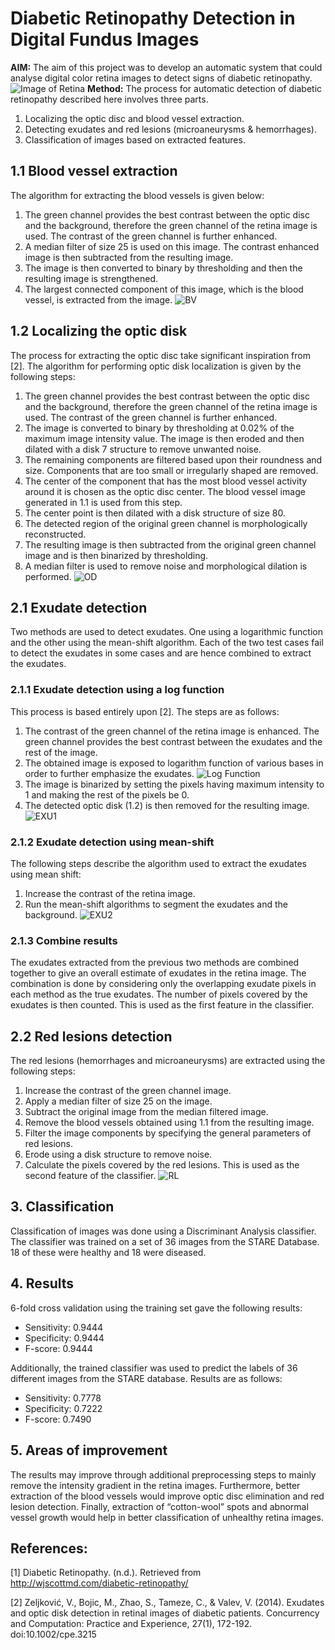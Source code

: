# Diabetic Retinopathy Detection in Digital Fundus Images

**AIM:** The aim of this project was to develop an automatic system that could analyse digital color retina images to detect signs of diabetic retinopathy.
![Image of Retina](images/Diabetic-Retinopathy.jpg)
**Method:** The process for automatic detection of diabetic retinopathy described here involves three parts.
1. Localizing the optic disc and blood vessel extraction.
2. Detecting exudates and red lesions (microaneurysms & hemorrhages).
3. Classification of images based on extracted features.

## 1.1 Blood vessel extraction
The algorithm for extracting the blood vessels is given below:
1. The green channel provides the best contrast between the optic disc and the background, therefore the green channel of the retina image is used. The contrast of the green channel is further enhanced.
2. A median filter of size 25 is used on this image. The contrast enhanced image is then subtracted from the resulting image. 
3. The image is then converted to binary by thresholding and then the resulting image is strengthened.
4. The largest connected component of this image, which is the blood vessel, is extracted from the image.
![BV](images/VE.png)

## 1.2 Localizing the optic disk
The process for extracting the optic disc take significant inspiration from [2]. The algorithm for performing optic disk localization is given by the following steps:
1. The green channel provides the best contrast between the optic disc and the background, therefore the green channel of the retina image is used. The contrast of the green channel is further enhanced.
2. The image is converted to binary by thresholding at 0.02% of the maximum image intensity value. The image is then eroded and then dilated with a disk 7 structure to remove unwanted noise.
3. The remaining components are filtered based upon their roundness and size. Components that are too small or irregularly shaped are removed.
4. The center of the component that has the most blood vessel activity around it is chosen as the optic disc center. The blood vessel image generated in 1.1 is used from this step.
5. The center point is then dilated with a disk structure of size 80.
6. The detected region of the original green channel is morphologically reconstructed.
7. The resulting image is then subtracted from the original green channel image and is then binarized by thresholding.
8. A median filter is used to remove noise and morphological dilation is performed.
![OD](images/ODremoval.png)

## 2.1 Exudate detection
Two methods are used to detect exudates. One using a logarithmic function and the other using the mean-shift algorithm. Each of the two test cases fail to detect the exudates in some cases and are hence combined to extract the exudates. 

### 2.1.1 Exudate detection using a log function
This process is based entirely upon [2]. The steps are as follows:
1. The contrast of the green channel of the retina image is enhanced. The green channel provides the best contrast between the exudates and the rest of the image.
2. The obtained image is exposed to logarithm function of various bases in order to further emphasize the exudates.
![Log Function](images/log_fun.png)
3. The image is binarized by setting the pixels having maximum intensity to 1 and making the rest of the pixels be 0.
4. The detected optic disk (1.2) is then removed for the resulting image.
![EXU1](images/EX1.png)

### 2.1.2 Exudate detection using mean-shift
The following steps describe the algorithm used to extract the exudates using mean shift:
1. Increase the contrast of the retina image.
2. Run the mean-shift algorithms to segment the exudates and the background.
![EXU2](images/EX2.png)

### 2.1.3 Combine results
The exudates extracted from the previous two methods are combined together to give an overall estimate of exudates in the retina image. The combination is done by considering only the overlapping exudate pixels in each method as the true exudates. The number of pixels covered by the exudates is then counted. This is used as the first feature in the classifier.

## 2.2 Red lesions detection
The red lesions (hemorrhages and microaneurysms)  are extracted using the following steps:
1. Increase the contrast of the green channel image.
2. Apply a median filter of size 25 on the image.
3. Subtract the original image from the median filtered image. 
4. Remove the blood vessels obtained using 1.1 from the resulting image.
5. Filter the image components by specifying the general parameters of red lesions.
6. Erode using a disk structure to remove noise.
7. Calculate the pixels covered by the red lesions. This is used as the second feature of the classifier.
![RL](images/RL.png)

## 3. Classification
Classification of images was done using a Discriminant Analysis classifier. The classifier was trained on a set of 36 images from the STARE Database. 18 of these were healthy and 18 were diseased. 

## 4. Results
6-fold cross validation using the training set gave the following results:
- Sensitivity: 0.9444
- Specificity: 0.9444
- F-score: 0.9444

Additionally, the trained classifier was used to predict the labels of 36 different images from the STARE database. Results are as follows:
- Sensitivity: 0.7778
- Specificity: 0.7222
- F-score: 0.7490

## 5. Areas of improvement
The results may improve through additional preprocessing steps to mainly remove the intensity gradient in the retina images. Furthermore, better extraction of the blood vessels would improve optic disc elimination and red lesion detection. Finally, extraction of “cotton-wool” spots and abnormal vessel growth would help in better classification of unhealthy retina images.

## References:
[1] Diabetic Retinopathy. (n.d.). Retrieved from http://wjscottmd.com/diabetic-retinopathy/

[2] Zeljković, V., Bojic, M., Zhao, S., Tameze, C., & Valev, V. (2014). Exudates and optic disk detection in retinal images of diabetic patients. Concurrency and Computation: Practice and Experience, 27(1), 172-192. doi:10.1002/cpe.3215




